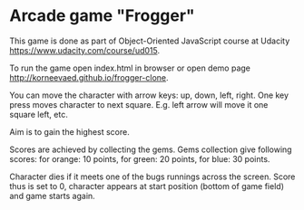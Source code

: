 Arcade game "Frogger"
=====================
This game is done as part of Object-Oriented JavaScript course at Udacity https://www.udacity.com/course/ud015.

To run the game open index.html in browser or open demo page http://korneevaed.github.io/frogger-clone.

You can move the character with arrow keys: up, down, left, right. One key press moves character to next square. E.g. left arrow will move it one square left, etc.

Aim is to gain the highest score.

Scores are achieved by collecting the gems. Gems collection give following scores:
for orange: 10 points,
for green: 20 points,
for blue: 30 points.

Character dies if it meets one of the bugs runnings across the screen. Score thus is set to 0, character appears at start position (bottom of game field) and game starts again.
